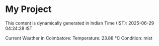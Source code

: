 # My Project

This content is dynamically generated in Indian Time (IST): 2025-06-29 04:24:28 IST


Current Weather in Coimbatore:
Temperature: 23.88 °C
Condition: mist
